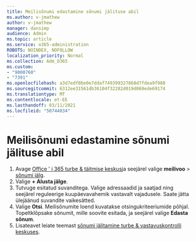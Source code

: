 ```yaml
---
title: Meilisõnumi edastamine sõnumi jälituse abil
ms.author: v-jmathew
author: v-jmathew
manager: dansimp
audience: Admin
ms.topic: article
ms.service: o365-administration
ROBOTS: NOINDEX, NOFOLLOW
localization_priority: Normal
ms.collection: Adm_O365
ms.custom:
- "9000760"
- "7391"
ms.openlocfilehash: a3d7edf0be0e7ddaf749399327868d7fdea9f980
ms.sourcegitcommit: 6312ee31561db36104f32282d019d069ede69174
ms.translationtype: MT
ms.contentlocale: et-EE
ms.lasthandoff: 03/11/2021
ms.locfileid: "50744034"
---
```

# <a name="submit-an-email-message-using-message-trace"></a>Meilisõnumi edastamine sõnumi jälituse abil

1. Avage [Office ' i 365 turbe & täitmise keskus](https://go.microsoft.com/fwlink/p/?linkid=2077143)ja seejärel valige **meilivoo**  >  [sõnumi jälg](https://go.microsoft.com/fwlink/?linkid=2101048).
2. Valige **+ Alusta jälge**.
3. Tutvuge esitatud suvanditega. Valige adressaadid ja saatjad ning seejärel reguleerige kuupäevavahemik vastavalt vajadusele. Saate jätta ülejäänud suvandite vaikesätted.
4. Valige **Otsi**. Meilisõnumite loend kuvatakse otsingukriteeriumide põhjal. Topeltklõpsake sõnumit, mille soovite esitada, ja seejärel valige **Edasta sõnum**.
5. Lisateavet leiate teemast [sõnumi jälitamine turbe & vastavuskontrolli keskuses](https://go.microsoft.com/fwlink/?linkid=2101557).
